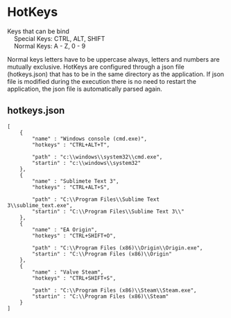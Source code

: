 # HotKeys

Keys that can be bind <br />
&nbsp;&nbsp;&nbsp;&nbsp;Special Keys: CTRL, ALT, SHIFT  <br />
&nbsp;&nbsp;&nbsp;&nbsp;Normal Keys: A - Z, 0 - 9  <br />

Normal keys letters have to be uppercase always, letters and numbers are mutually exclusive. HotKeys are configured through a json file (hotkeys.json) that has to be in the same directory as the application.
If json file is modified during the execution there is no need to restart the application, the json file is automatically parsed again.

## hotkeys.json
```
[
    {
        "name" : "Windows console (cmd.exe)",
        "hotkeys" : "CTRL+ALT+T",
        
        "path" : "c:\\windows\\system32\\cmd.exe",
        "startin" : "c:\\windows\\system32"
    },
    {
        "name" : "Sublimete Text 3",
        "hotkeys" : "CTRL+ALT+S",

        "path" : "C:\\Program Files\\Sublime Text 3\\sublime_text.exe",
        "startin" : "C:\\Program Files\\Sublime Text 3\\"
    },
    {
        "name" : "EA Origin",
        "hotkeys" : "CTRL+SHIFT+O",

        "path" : "C:\\Program Files (x86)\\Origin\\Origin.exe",
        "startin" : "C:\\Program Files (x86)\\Origin"
    },
    {
        "name" : "Valve Steam",
        "hotkeys" : "CTRL+SHIFT+S",

        "path" : "C:\\Program Files (x86)\\Steam\\Steam.exe",
        "startin" : "C:\\Program Files (x86)\\Steam"
    }
]
```